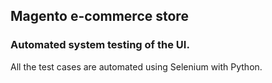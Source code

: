 ## Magento e-commerce store
### Automated system testing of the UI.
All the test cases are automated using Selenium with Python.
